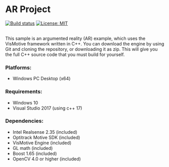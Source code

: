 # AR Project

[![Build status][s1]][av] [![License: MIT][s3]][li]

[s1]: https://ci.appveyor.com/api/projects/status/asw3s47t67951yhm?svg=true
[s3]: https://img.shields.io/badge/License-MIT-orange.svg

[av]: https://ci.appveyor.com/project/korfriend/ar-project
[li]: https://opensource.org/licenses/MIT

<br/>
This sample is an argumented reality (AR) example, which uses the VisMotive framework written in C++. 
You can download the engine by using Git and cloning the repository, or downloading it as zip. This will give you the full C++ source code that you must build for yourself. 

### Platforms:
- Windows PC Desktop (x64)

### Requirements:

- Windows 10
- Visual Studio 2017 (using c++ 17)

### Dependencies:

- Intel Realsense 2.35 (included)
- Optitrack Motive SDK (included)
- VisMotive Engine (included)
- GL math (included)
- Boost 1.65 (included)
- OpenCV 4.0 or higher (included)
